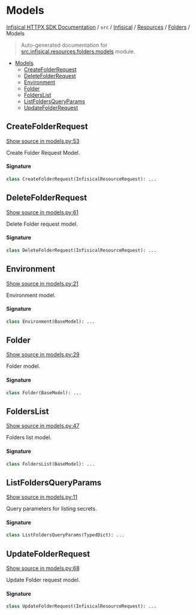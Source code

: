 # Models

[Infisical HTTPX SDK Documentation](../../../../README.md#infisical-httpx-sdk-documentation) / `src` / [Infisical](../../index.md#infisical) / [Resources](../index.md#resources) / [Folders](./index.md#folders) / Models

> Auto-generated documentation for [src.infisical.resources.folders.models](https://github.com/riebecj/infisical-httpx-sdk/blob/main/src/infisical/resources/folders/models.py) module.

- [Models](#models)
  - [CreateFolderRequest](#createfolderrequest)
  - [DeleteFolderRequest](#deletefolderrequest)
  - [Environment](#environment)
  - [Folder](#folder)
  - [FoldersList](#folderslist)
  - [ListFoldersQueryParams](#listfoldersqueryparams)
  - [UpdateFolderRequest](#updatefolderrequest)

## CreateFolderRequest

[Show source in models.py:53](https://github.com/riebecj/infisical-httpx-sdk/blob/main/src/infisical/resources/folders/models.py#L53)

Create Folder Request Model.

#### Signature

```python
class CreateFolderRequest(InfisicalResourceRequest): ...
```



## DeleteFolderRequest

[Show source in models.py:61](https://github.com/riebecj/infisical-httpx-sdk/blob/main/src/infisical/resources/folders/models.py#L61)

Delete Folder request model.

#### Signature

```python
class DeleteFolderRequest(InfisicalResourceRequest): ...
```



## Environment

[Show source in models.py:21](https://github.com/riebecj/infisical-httpx-sdk/blob/main/src/infisical/resources/folders/models.py#L21)

Environment model.

#### Signature

```python
class Environment(BaseModel): ...
```



## Folder

[Show source in models.py:29](https://github.com/riebecj/infisical-httpx-sdk/blob/main/src/infisical/resources/folders/models.py#L29)

Folder model.

#### Signature

```python
class Folder(BaseModel): ...
```



## FoldersList

[Show source in models.py:47](https://github.com/riebecj/infisical-httpx-sdk/blob/main/src/infisical/resources/folders/models.py#L47)

Folders list model.

#### Signature

```python
class FoldersList(BaseModel): ...
```



## ListFoldersQueryParams

[Show source in models.py:11](https://github.com/riebecj/infisical-httpx-sdk/blob/main/src/infisical/resources/folders/models.py#L11)

Query parameters for listing secrets.

#### Signature

```python
class ListFoldersQueryParams(TypedDict): ...
```



## UpdateFolderRequest

[Show source in models.py:68](https://github.com/riebecj/infisical-httpx-sdk/blob/main/src/infisical/resources/folders/models.py#L68)

Update Folder request model.

#### Signature

```python
class UpdateFolderRequest(InfisicalResourceRequest): ...
```